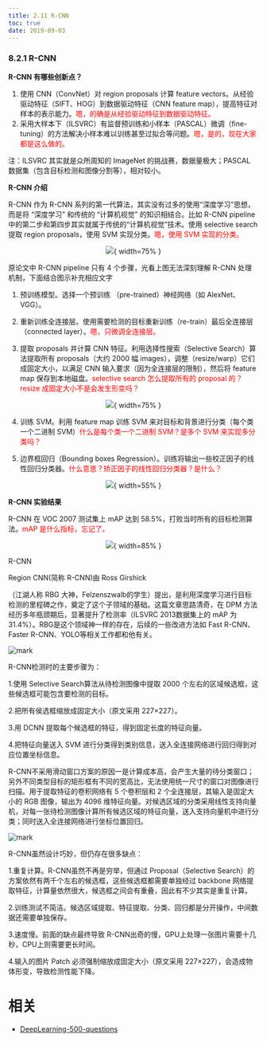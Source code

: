 ```yaml
---
title: 2.11 R-CNN
toc: true
date: 2019-09-03
---
```


### 8.2.1 R-CNN

**R-CNN 有哪些创新点？**

1. 使用 CNN（ConvNet）对 region proposals 计算 feature vectors。从经验驱动特征（SIFT、HOG）到数据驱动特征（CNN feature map），提高特征对样本的表示能力。<span style="color:red;">嗯，的确是从经验驱动特征到数据驱动特征。</span>
2. 采用大样本下（ILSVRC）有监督预训练和小样本（PASCAL）微调（fine-tuning）的方法解决小样本难以训练甚至过拟合等问题。<span style="color:red;">嗯，是的，现在大家都是这么做的。</span>

注：ILSVRC 其实就是众所周知的 ImageNet 的挑战赛，数据量极大；PASCAL 数据集（包含目标检测和图像分割等），相对较小。

**R-CNN 介绍**

R-CNN 作为 R-CNN 系列的第一代算法，其实没有过多的使用“深度学习”思想，而是将 “深度学习” 和传统的 “计算机视觉” 的知识相结合。比如 R-CNN pipeline 中的第二步和第四步其实就属于传统的“计算机视觉”技术。使用 selective search 提取 region proposals，使用 SVM 实现分类。<span style="color:red;">嗯，使用 SVM 实现的分类。</span>

<center>

![](http://images.iterate.site/blog/image/20190722/HQGfE144145F.png?imageslim){ width=75% }

</center>


原论文中 R-CNN pipeline 只有 4 个步骤，光看上图无法深刻理解 R-CNN 处理机制，下面结合图示补充相应文字

1. 预训练模型。选择一个预训练 （pre-trained）神经网络（如 AlexNet、VGG）。

2. 重新训练全连接层。使用需要检测的目标重新训练（re-train）最后全连接层（connected layer）。<span style="color:red;">嗯，只微调全连接层。</span>

3. 提取 proposals 并计算 CNN 特征。利用选择性搜索（Selective Search）算法提取所有 proposals（大约 2000 幅 images），调整（resize/warp）它们成固定大小，以满足 CNN 输入要求（因为全连接层的限制），然后将 feature map 保存到本地磁盘。<span style="color:red;">selective search 怎么提取所有的 proposal 的？resize 成固定大小不是会发生形变吗？</span>

<center>

![](http://images.iterate.site/blog/image/20190722/G1WEgDavMlNb.png?imageslim){ width=75% }

</center>


4. 训练 SVM。利用 feature map 训练 SVM 来对目标和背景进行分类（每个类一个二进制 SVM）<span style="color:red;">什么是每个类一个二进制 SVM？是多个 SVM 来实现多分类吗？</span>

5. 边界框回归（Bounding boxes Regression）。训练将输出一些校正因子的线性回归分类器。<span style="color:red;">什么意思？矫正因子的线性回归分类器？是什么？</span>

<center>

![](http://images.iterate.site/blog/image/20190722/aMqfVHPre5TE.png?imageslim){ width=55% }

</center>


**R-CNN 实验结果**

R-CNN 在 VOC 2007 测试集上 mAP 达到 58.5%，打败当时所有的目标检测算法。<span style="color:red;">mAP 是什么指标，忘记了。</span>

<center>

![](http://images.iterate.site/blog/image/20190722/YE2FYzYIKA5c.png?imageslim){ width=85% }

</center>

















R-CNN

Region CNN(简称 R-CNN)由 Ross Girshick

（江湖人称 RBG 大神，Felzenszwalb的学生）提出，是利用深度学习进行目标检测的里程碑之作，奠定了这个子领域的基础。这篇文章思路清奇，在 DPM 方法经历多年瓶颈期后，显著提升了检测率（ILSVRC 2013数据集上的 mAP 为 31.4%）。RBG是这个领域神一样的存在，后续的一些改进方法如 Fast R-CNN、Faster R-CNN、YOLO等相关工作都和他有关。



![mark](http://images.iterate.site/blog/image/20190905/Xp5fnErX4gGr.png?imageslim)

R-CNN检测时的主要步骤为：

1.使用 Selective Search算法从待检测图像中提取 2000 个左右的区域候选框，这些候选框可能包含要检测的目标。

2.把所有侯选框缩放成固定大小（原文采用 227×227）。

3.用 DCNN 提取每个候选框的特征，得到固定长度的特征向量。

4.把特征向量送入 SVM 进行分类得到类别信息，送入全连接网络进行回归得到对应位置坐标信息。



R-CNN不采用滑动窗口方案的原因一是计算成本高，会产生大量的待分类窗口；另外不同类型目标的矩形框有不同的宽高比，无法使用统一尺寸的窗口对图像进行扫描。用于提取特征的卷积网络有 5 个卷积层和 2 个全连接层，其输入是固定大小的 RGB 图像，输出为 4096 维特征向量。对候选区域的分类采用线性支持向量机，对每一张待检测图像计算所有候选区域的特征向量，送入支持向量机中进行分类；同时送入全连接网络进行坐标位置回归。



![mark](http://images.iterate.site/blog/image/20190905/eXLVTHBhvMkp.png?imageslim)


R-CNN虽然设计巧妙，但仍存在很多缺点：

1.重复计算。R-CNN虽然不再是穷举，但通过 Proposal（Selective Search）的方案依然有两千个左右的候选框，这些候选框都需要单独经过 backbone 网络提取特征，计算量依然很大，候选框之间会有重叠，因此有不少其实是重复计算。

2.训练测试不简洁。候选区域提取、特征提取、分类、回归都是分开操作，中间数据还需要单独保存。

3.速度慢。前面的缺点最终导致 R-CNN出奇的慢，GPU上处理一张图片需要十几秒，CPU上则需要更长时间。

4.输入的图片 Patch 必须强制缩放成固定大小（原文采用 227×227），会造成物体形变，导致检测性能下降。






# 相关

- [DeepLearning-500-questions](https://github.com/scutan90/DeepLearning-500-questions)
